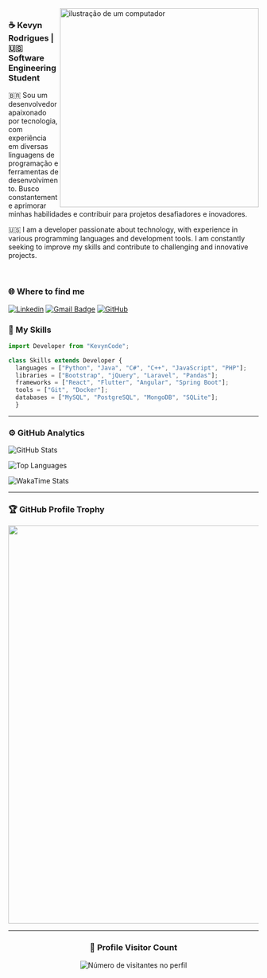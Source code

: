 <img src="https://raw.githubusercontent.com/MicaelliMedeiros/micaellimedeiros/master/image/computer-illustration.png" alt="ilustração de um computador" min-width="400px" max-width="400px" width="400px" align="right">

### ☕ Kevyn Rodrigues | 🇺🇸 Software Engineering Student 

<p align="left">🇧🇷 Sou um desenvolvedor apaixonado por tecnologia, com experiência em diversas linguagens de programação e ferramentas de desenvolvimento. Busco constantemente aprimorar minhas habilidades e contribuir para projetos desafiadores e inovadores.</p>

<p align="left">🇺🇸 I am a developer passionate about technology, with experience in various programming languages and development tools. I am constantly seeking to improve my skills and contribute to challenging and innovative projects.</p>

</br>

### 🌐 Where to find me

[![Linkedin](https://img.shields.io/badge/-Kevyncode-blue?style=flat-square&logo=Linkedin&logoColor=white&link=https://www.linkedin.com/in/kevyncode/)](https://www.linkedin.com/in/kevyncode/)
[![Gmail Badge](https://img.shields.io/badge/-kevyncodes@gmail.com-006bed?style=flat-square&logo=Gmail&logoColor=white&link=mailto:SEU-EMAIL)](mailto:kevyncodes@gmail.com)
[![GitHub](https://img.shields.io/github/followers/kevyncode?label=follow&style=social)](https://github.com/kevyncode)

### 🚀 My Skills

```js
import Developer from "KevynCode";

class Skills extends Developer {
  languages = ["Python", "Java", "C#", "C++", "JavaScript", "PHP"];
  libraries = ["Bootstrap", "jQuery", "Laravel", "Pandas"];
  frameworks = ["React", "Flutter", "Angular", "Spring Boot"];
  tools = ["Git", "Docker"];
  databases = ["MySQL", "PostgreSQL", "MongoDB", "SQLite"];
  }

```

---

### ⚙️ GitHub Analytics  

![GitHub Stats](https://github-readme-stats.vercel.app/api?username=kevyncode&theme=dark&hide_border=false&include_all_commits=true)  

![Top Languages](https://github-readme-stats.vercel.app/api/top-langs/?username=kevyncode&theme=dark&hide_border=false&layout=compact)  

![WakaTime Stats](https://github-readme-stats.vercel.app/api/wakatime?username=kevyncode&layout=compact&theme=dark&hide_border=false)

--- 

### 🏆 GitHub Profile Trophy

<p align="center">
  <a
    href="https://github.com/ryo-ma/github-profile-trophy"
    title="repositório de troféus"
  >
    <img
      width="800"
      src="https://github-profile-trophy.vercel.app/?username=kevyncode&column=8&theme=darkhub&no-frame=true&no-bg=true"
    />
  </a>
</p>

---

<div align="center">
  <h3><b>📍 Profile Visitor Count</b></h3>
</div>

<p align="center">
  <img
    src="https://profile-counter.glitch.me/kevyncode/count.svg"
    alt="Número de visitantes no perfil"
  />
</p>
